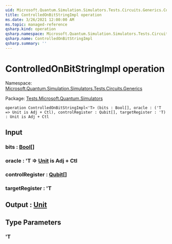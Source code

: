 ```yaml
---
uid: Microsoft.Quantum.Simulation.Simulators.Tests.Circuits.Generics.ControlledOnBitStringImpl
title: ControlledOnBitStringImpl operation
ms.date: 3/26/2021 12:00:00 AM
ms.topic: managed-reference
qsharp.kind: operation
qsharp.namespace: Microsoft.Quantum.Simulation.Simulators.Tests.Circuits.Generics
qsharp.name: ControlledOnBitStringImpl
qsharp.summary: ''
---
```


# ControlledOnBitStringImpl operation

Namespace: [Microsoft.Quantum.Simulation.Simulators.Tests.Circuits.Generics](xref:Microsoft.Quantum.Simulation.Simulators.Tests.Circuits.Generics)

Package: [Tests.Microsoft.Quantum.Simulators](https://nuget.org/packages/Tests.Microsoft.Quantum.Simulators)




```qsharp
operation ControlledOnBitStringImpl<'T> (bits : Bool[], oracle : ('T => Unit is Adj + Ctl), controlRegister : Qubit[], targetRegister : 'T) : Unit is Adj + Ctl
```


## Input

### bits : [Bool](xref:microsoft.quantum.lang-ref.bool)[]




### oracle : 'T => [Unit](xref:microsoft.quantum.lang-ref.unit)  is Adj + Ctl




### controlRegister : [Qubit](xref:microsoft.quantum.lang-ref.qubit)[]




### targetRegister : 'T





## Output : [Unit](xref:microsoft.quantum.lang-ref.unit)



## Type Parameters

### 'T

